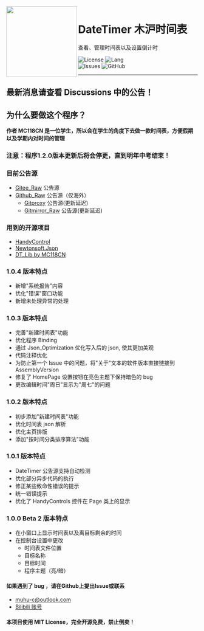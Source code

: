 <img src="https://muhu-c-images.pages.dev/file/be403233da8505daff26c.png" align="left" height=186 />  
  
# DateTimer 木沪时间表  

查看、管理时间表以及设置倒计时  
  
![License](https://img.shields.io/github/license/Muhu-C/DateTimer?style=flat-square)
![Lang](https://img.shields.io/badge/Language-C%23_.NET_Framework_4.8.1-blue?style=flat-square)  
![Issues](https://img.shields.io/github/issues/Muhu-C/DateTimer?style=flat-square)
![GitHub](https://img.shields.io/github/downloads/Muhu-C/DateTimer/total?style=flat-square)  
  
-------  
  
## 最新消息请查看 Discussions 中的公告！
  
## 为什么要做这个程序？  
**作者 MC118CN 是一位学生，所以会在学生的角度下去做一款时间表，方便假期以及学期内对时间的管理**  
  
### 注意：程序1.2.0版本更新后将会停更，直到明年中考结束！
  
### 目前公告源  
  
 - [Gitee_Raw](https://gitee.com/zzhkjf/NoticePage/raw/main/DATETIMER.NOTICE) 公告源  
 - [Github_Raw](https://raw.githubusercontent.com/Muhu-C/NoticePage/main/DATETIMER.NOTICE) 公告源（仅海外）  
   - [Gitproxy](https://mirror.ghproxy.com/https://raw.githubusercontent.com/Muhu-C/NoticePage/main/DATETIMER.NOTICE) 公告源(更新延迟)  
   - [Gitmirror_Raw](https://raw.gitmirror.com/Muhu-C/NoticePage/main/DATETIMER.NOTICE) 公告源(更新延迟)  
  
### 用到的开源项目  
 - [HandyControl](https://github.com/ghost1372/HandyControl)  
 - [Newtonsoft.Json](https://github.com/JamesNK/Newtonsoft.Json)  
 - [DT_Lib by MC118CN](https://github.com/Muhu-C/DateTimer/tree/master/DT_Lib)

### 1.0.4 版本特点
 - 新增"系统报告"内容
 - 优化"错误"窗口功能
 - 新增未处理异常的处理

### 1.0.3 版本特点
 - 完善"新建时间表"功能  
 - 优化程序 Binding  
 - 通过 Json_Optimization 优化写入后的 json, 使其更加美观  
 - 代码注释优化  
 - 为防止第一个 Issue 中的问题，将"关于"文本的软件版本直接链接到 AssemblyVersion  
 - 修复了 HomePage 设置按钮在亮色主题下保持暗色的 bug
 - 更改编辑时间"周日"显示为"周七"的问题
  
### 1.0.2 版本特点  
 - 初步添加"新建时间表"功能  
 - 优化时间表 json 解析  
 - 优化主页排版  
 - 添加"按时间分类排序算法"功能
  
### 1.0.1 版本特点  

 - DateTimer 公告源支持自动检测  
 - 优化部分异步代码的执行  
 - 修正某些致命性错误的提示  
 - 统一错误提示  
 - 优化了 HandyControls 控件在 Page 类上的显示  
  
### 1.0.0 Beta 2 版本特点  
  
 - 在小窗口上显示时间表以及离目标剩余的时间  
 - 在控制台设置中更改  
   - 时间表文件位置  
   - 目标名称  
   - 目标时间  
   - 程序主题（亮/暗）  
  
#### 如果遇到了 bug ，请在Github上提出Issue或联系
  
 - muhu-c@outlook.com  
 - [Bilibili 账号](https://space.bilibili.com/1469137723/)

#### 本项目使用 MIT License，完全开源免费，禁止倒卖！
